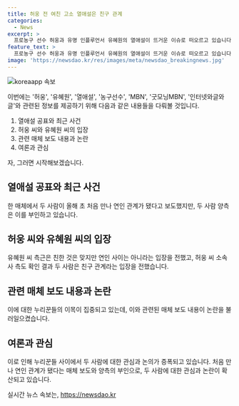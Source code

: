 ```yaml
---
title: 허웅 전 여친 고소 열애설은 친구 관계
categories:
  - News
excerpt: >
  프로농구 선수 허웅과 유명 인플루언서 유혜원의 열애설이 뜨거운 이슈로 떠오르고 있습니다. 양 측은 관련된 혐의를 부인하며 열애설에 대한 입장을 밝혔습니다. 허웅은 전 여자친구와의 송사 중 열애설이 터져 나왔다고 주장하며, 유혜원 측근은 친한 사이지만 연인은 아니라고 주장했습니다. 두 사람의 관계를 놓고 여론이 갈렸으며, 꾸준한 관심이 계속되고 있습니다. #허웅 #유혜원 #열애설 #농구선수 #MBN #굿모닝MBN
feature_text: >
  프로농구 선수 허웅과 유명 인플루언서 유혜원의 열애설이 뜨거운 이슈로 떠오르고 있습니다. 양 측은 관련된 혐의를 부인하며 열애설에 대한 입장을 밝혔습니다. 허웅은 전 여자친구와의 송사 중 열애설이 터져 나왔다고 주장하며, 유혜원 측근은 친한 사이지만 연인은 아니라고 주장했습니다. 두 사람의 관계를 놓고 여론이 갈렸으며, 꾸준한 관심이 계속되고 있습니다. #허웅 #유혜원 #열애설 #농구선수 #MBN #굿모닝MBN
image: 'https://newsdao.kr/res/images/meta/newsdao_breakingnews.jpg'
---
```


<p><img src="https://newsdao.kr/res/images/meta/newsdao_breakingnews.jpg" alt="koreaapp 속보" /></p>

<p>이번에는 '허웅', '유혜원', '열애설', '농구선수', 'MBN', '굿모닝MBN', '인터넷와글와글'와 관련된 정보를 제공하기 위해 다음과 같은 내용들을 다뤄볼 것입니다.</p>

<ol>
<li>열애설 공표와 최근 사건</li>
<li>허웅 씨와 유혜원 씨의 입장</li>
<li>관련 매체 보도 내용과 논란</li>
<li>여론과 관심</li>
</ol>

<p>자, 그러면 시작해보겠습니다. </p>

<h2 data-ke-size="size26">열애설 공표와 최근 사건</h2>

<p>한 매체에서 두 사람이 올해 초 처음 만나 연인 관계가 됐다고 보도했지만, 두 사람 양측은 이를 부인하고 있습니다.</p>

<h2 data-ke-size="size26">허웅 씨와 유혜원 씨의 입장</h2>

<p>유혜원 씨 측근은 친한 것은 맞지만 연인 사이는 아니라는 입장을 전했고, 허웅 씨 소속사 측도 확인 결과 두 사람은 친구 관계라는 입장을 전했습니다.</p>

<h2 data-ke-size="size26">관련 매체 보도 내용과 논란</h2>

<p>이에 대한 누리꾼들의 이목이 집중되고 있는데, 이와 관련된 매체 보도 내용이 논란을 불러일으켰습니다.</p>

<h2 data-ke-size="size26">여론과 관심</h2>

<p>이로 인해 누리꾼들 사이에서 두 사람에 대한 관심과 논의가 증폭되고 있습니다. 처음 만나 연인 관계가 됐다는 매체 보도와 양측의 부인으로, 두 사람에 대한 관심과 논란이 확산되고 있습니다.</p>
실시간 뉴스 속보는, <a href="https://newsdao.kr" rel="dofollow">https://newsdao.kr</a>


